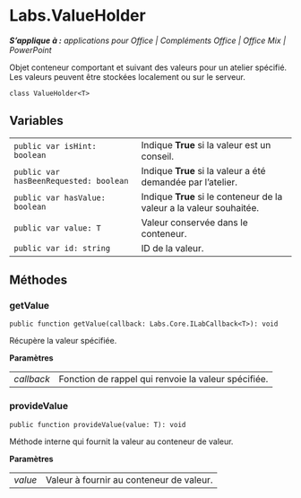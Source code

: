 
# <a name="labs.valueholder"></a>Labs.ValueHolder

 _**S’applique à :** applications pour Office | Compléments Office | Office Mix | PowerPoint_

Objet conteneur comportant et suivant des valeurs pour un atelier spécifié. Les valeurs peuvent être stockées localement ou sur le serveur.

```
class ValueHolder<T>
```


## <a name="variables"></a>Variables


|||
|:-----|:-----|
| `public var isHint: boolean`|Indique **True** si la valeur est un conseil.|
| `public var hasBeenRequested: boolean`|Indique **True** si la valeur a été demandée par l’atelier.|
| `public var hasValue: boolean`|Indique **True** si le conteneur de la valeur a la valeur souhaitée.|
| `public var value: T`|Valeur conservée dans le conteneur.|
| `public var id: string`|ID de la valeur.|

## <a name="methods"></a>Méthodes




### <a name="getvalue"></a>getValue

 `public function getValue(callback: Labs.Core.ILabCallback<T>): void`

Récupère la valeur spécifiée.

 **Paramètres**


|||
|:-----|:-----|
| _callback_|Fonction de rappel qui renvoie la valeur spécifiée.|

### <a name="providevalue"></a>provideValue

 `public function provideValue(value: T): void`

Méthode interne qui fournit la valeur au conteneur de valeur.

 **Paramètres**


|||
|:-----|:-----|
| _value_|Valeur à fournir au conteneur de valeur.|
